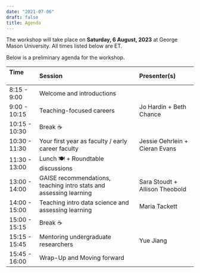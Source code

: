 ```yaml
---
date: "2021-07-06"
draft: false
title: Agenda
---
```


The workshop will take place on **Saturday, 6 August, 2023** at George Mason University. All times listed below are ET.

Below is a preliminary agenda for the workshop. 

| Time &nbsp;&nbsp;&nbsp;&nbsp;&nbsp;&nbsp;&nbsp;&nbsp;&nbsp;| Session                           | Presenter(s) |
|:-------------- |:----------------------------------|:-------------|
| 8:15 - 9:00   | Welcome and introductions                                           |
| 9:00 - 10:15  | Teaching-focused careers                                            | Jo Hardin + Beth Chance
| 10:15 - 10:30 | Break ☕                                                      |
| 10:30	- 11:30 | Your first year as faculty / early career faculty                   | Jessie Oehrlein + Cieran Evans |
| 11:30 - 13:00 | Lunch 🍽️  + Roundtable discussions                     |
| 13:00 - 14:00 | GAISE recommendations, teaching intro stats and assessing learning  | Sara Stoudt + Allison Theobold
| 14:00 - 15:00 | Teaching intro data science and assessing learning                  | Maria Tackett 
| 15:00 - 15:15 | Break ☕                                                      |
| 15:15 - 15:45 | Mentoring undergraduate researchers                                 | Yue Jiang 
| 15:45 - 16:00 | Wrap-Up and Moving forward                                          |
